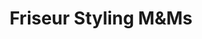 ---
title: "Friseur Styling M&Ms"
url: /st-peter-in-der-au/friseur-styling-mundms/
shop: Friseur
---